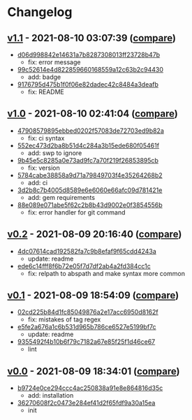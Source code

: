 # Changelog

## [v1.1](https://github.com/eggplants/chmd/releases/tag/v1.1) - 2021-08-10 03:07:39 ([compare](https://github.com/eggplants/chmd/compare/v1.0...v1.1))

- [d06d998842e14631a7b8287308013ff23728b47b](https://github.com/eggplants/chmd/commit/d06d998842e14631a7b8287308013ff23728b47b)
  - fix: error message
- [99c52614e4d822859660168559a12c63b2c94430](https://github.com/eggplants/chmd/commit/99c52614e4d822859660168559a12c63b2c94430)
  - add: badge
- [9176795d475b1f0f06e82dadec42c8484a3deafb](https://github.com/eggplants/chmd/commit/9176795d475b1f0f06e82dadec42c8484a3deafb)
  - fix: README

## [v1.0](https://github.com/eggplants/chmd/releases/tag/v1.0) - 2021-08-10 02:41:04 ([compare](https://github.com/eggplants/chmd/compare/v0.2...v1.0))

- [47908579895ebbed0202f57083de72703ed9b82a](https://github.com/eggplants/chmd/commit/47908579895ebbed0202f57083de72703ed9b82a)
  - fix: ci syntax
- [552ec473d2ba8b51d4c284a3b15ede680f05461f](https://github.com/eggplants/chmd/commit/552ec473d2ba8b51d4c284a3b15ede680f05461f)
  - add: swp to ignore
- [9b45e5c8285a0e73ad9fc7a70f219f26853895cb](https://github.com/eggplants/chmd/commit/9b45e5c8285a0e73ad9fc7a70f219f26853895cb)
  - fix: version
- [5784cabe38858a9d71a79849703f4e35264268b2](https://github.com/eggplants/chmd/commit/5784cabe38858a9d71a79849703f4e35264268b2)
  - add: ci
- [3d2b8c7b4005d8589e6e6060e66afc09d781421e](https://github.com/eggplants/chmd/commit/3d2b8c7b4005d8589e6e6060e66afc09d781421e)
  - add: gem requirements
- [88e089e071abe5f62c2b8b43d9002e0f3854556b](https://github.com/eggplants/chmd/commit/88e089e071abe5f62c2b8b43d9002e0f3854556b)
  - fix: error handler for git command

## [v0.2](https://github.com/eggplants/chmd/releases/tag/v0.2) - 2021-08-09 20:16:40 ([compare](https://github.com/eggplants/chmd/compare/v0.1...v0.2))

- [4dc07614cad192582fa7c9b8efaf9f65cdd4243a](https://github.com/eggplants/chmd/commit/4dc07614cad192582fa7c9b8efaf9f65cdd4243a)
  - update: readme
- [ede6c14fff8f6b72e05f7d7df2ab4a2fd384cc1c](https://github.com/eggplants/chmd/commit/ede6c14fff8f6b72e05f7d7df2ab4a2fd384cc1c)
  - fix: relpath to abspath and make syntax more common

## [v0.1](https://github.com/eggplants/chmd/releases/tag/v0.1) - 2021-08-09 18:54:09 ([compare](https://github.com/eggplants/chmd/compare/v0.0...v0.1))

- [02cd225b84d1fc85049876a2e17acc6950d8162f](https://github.com/eggplants/chmd/commit/02cd225b84d1fc85049876a2e17acc6950d8162f)
  - fix: mistakes of tag regex
- [e5fe2a676a1c6b531d965b786ce6527e5199bf7c](https://github.com/eggplants/chmd/commit/e5fe2a676a1c6b531d965b786ce6527e5199bf7c)
  - update: readme
- [9355492f4b10b6f79c7182a67e85f25f1d46ce67](https://github.com/eggplants/chmd/commit/9355492f4b10b6f79c7182a67e85f25f1d46ce67)
  - lint

## [v0.0](https://github.com/eggplants/chmd/releases/tag/v0.0) - 2021-08-09 18:34:01 ([compare](https://github.com/eggplants/chmd/compare/36270608f2c0473e284ef41d2f65fdf9a30a15ea...v0.0))

- [b9724e0ce294ccc4ac250838a91e8e864816d35c](https://github.com/eggplants/chmd/commit/b9724e0ce294ccc4ac250838a91e8e864816d35c)
  - add: installation
- [36270608f2c0473e284ef41d2f65fdf9a30a15ea](https://github.com/eggplants/chmd/commit/36270608f2c0473e284ef41d2f65fdf9a30a15ea)
  - init
